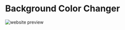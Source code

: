 # Background Color Changer

![website preview](https://github.com/reshur-sol/project/blob/main/02.toyproject/01-beginners/03-Simple-login-form-with-image/imgs/ribitour_web.png)
